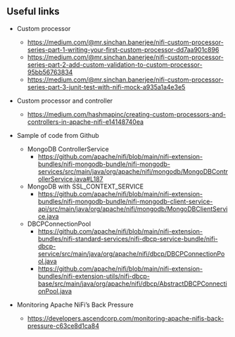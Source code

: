 ## Useful links

- Custom processor
  - https://medium.com/@mr.sinchan.banerjee/nifi-custom-processor-series-part-1-writing-your-first-custom-processor-dd7aa901c896
  - https://medium.com/@mr.sinchan.banerjee/nifi-custom-processor-series-part-2-add-custom-validation-to-custom-processor-95bb56763834
  - https://medium.com/@mr.sinchan.banerjee/nifi-custom-processor-series-part-3-junit-test-with-nifi-mock-a935a1a4e3e5

- Custom processor and controller
  - https://medium.com/hashmapinc/creating-custom-processors-and-controllers-in-apache-nifi-e14148740ea

- Sample of code from Github
  - MongoDB ControllerService
    - https://github.com/apache/nifi/blob/main/nifi-extension-bundles/nifi-mongodb-bundle/nifi-mongodb-services/src/main/java/org/apache/nifi/mongodb/MongoDBControllerService.java#L187
  - MongoDB with SSL_CONTEXT_SERVICE
    - https://github.com/apache/nifi/blob/main/nifi-extension-bundles/nifi-mongodb-bundle/nifi-mongodb-client-service-api/src/main/java/org/apache/nifi/mongodb/MongoDBClientService.java
  - DBCPConnectionPool
    - https://github.com/apache/nifi/blob/main/nifi-extension-bundles/nifi-standard-services/nifi-dbcp-service-bundle/nifi-dbcp-service/src/main/java/org/apache/nifi/dbcp/DBCPConnectionPool.java
    - https://github.com/apache/nifi/blob/main/nifi-extension-bundles/nifi-extension-utils/nifi-dbcp-base/src/main/java/org/apache/nifi/dbcp/AbstractDBCPConnectionPool.java
  
- Monitoring Apache NiFi’s Back Pressure
  - https://developers.ascendcorp.com/monitoring-apache-nifis-back-pressure-c63ce8d1ca84
